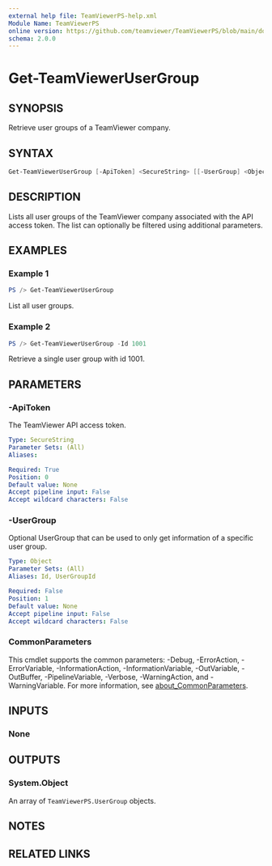 ```yaml
---
external help file: TeamViewerPS-help.xml
Module Name: TeamViewerPS
online version: https://github.com/teamviewer/TeamViewerPS/blob/main/docs/Cmdlets_help/Get-Get-TeamViewerUserGroup.md
schema: 2.0.0
---
```


# Get-TeamViewerUserGroup

## SYNOPSIS

Retrieve user groups of a TeamViewer company.

## SYNTAX

```powershell
Get-TeamViewerUserGroup [-ApiToken] <SecureString> [[-UserGroup] <Object>] [<CommonParameters>]
```

## DESCRIPTION

Lists all user groups of the TeamViewer company associated with the API access token.
The list can optionally be filtered using additional parameters.

## EXAMPLES

### Example 1

```powershell
PS /> Get-TeamViewerUserGroup
```

List all user groups.

### Example 2

```powershell
PS /> Get-TeamViewerUserGroup -Id 1001
```

Retrieve a single user group with id 1001.

## PARAMETERS

### -ApiToken

The TeamViewer API access token.

```yaml
Type: SecureString
Parameter Sets: (All)
Aliases:

Required: True
Position: 0
Default value: None
Accept pipeline input: False
Accept wildcard characters: False
```

### -UserGroup

Optional UserGroup that can be used to only get information of a specific user group.

```yaml
Type: Object
Parameter Sets: (All)
Aliases: Id, UserGroupId

Required: False
Position: 1
Default value: None
Accept pipeline input: False
Accept wildcard characters: False
```

### CommonParameters

This cmdlet supports the common parameters: -Debug, -ErrorAction, -ErrorVariable, -InformationAction, -InformationVariable, -OutVariable, -OutBuffer, -PipelineVariable, -Verbose, -WarningAction, and -WarningVariable. For more information, see [about_CommonParameters](http://go.microsoft.com/fwlink/?LinkID=113216).

## INPUTS

### None

## OUTPUTS

### System.Object

An array of `TeamViewerPS.UserGroup` objects.

## NOTES

## RELATED LINKS
